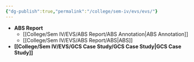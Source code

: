 ```yaml
---
{"dg-publish":true,"permalink":"/college/sem-iv/evs/evs/"}
---
```



- **ABS Report**
	- [[College/Sem IV/EVS/ABS Report/ABS Annotation\|ABS Annotation]]
	- [[College/Sem IV/EVS/ABS Report/ABS\|ABS]]
- **[[College/Sem IV/EVS/GCS Case Study/GCS Case Study\|GCS Case Study]]**


